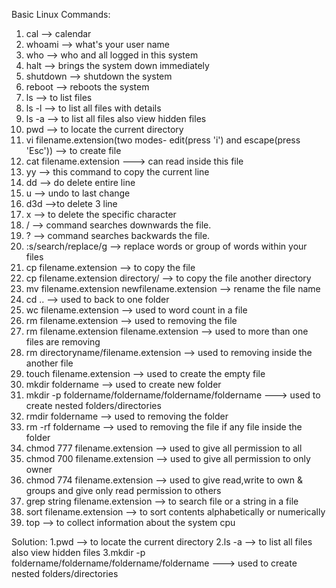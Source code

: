 Basic Linux Commands:
   1. cal --> calendar
   2. whoami --> what's your user name
   3. who --> who and all logged in this system
   4. halt --> brings the system down immediately
   5. shutdown --> shutdown the system
   6. reboot --> reboots the system
   7. ls --> to list files
   8. ls -l --> to list all files with details
   9. ls -a --> to list all files also view hidden files
   10. pwd --> to locate the current directory
   11. vi filename.extension(two modes- edit(press 'i') and escape(press 'Esc')) --> to create file
   12. cat filename.extension ---> can read inside this file
   13. yy --> this command to copy the current line
   14. dd --> do delete entire line
   15. u --> undo to last change
   17. d3d -->to delete 3 line
   18. x --> to delete the specific character
   19. / --> command searches downwards the file.
   20. ? --> command searches backwards the file.
   21. :s/search/replace/g --> replace words or group of words within your files
   22. cp filename.extension --> to copy the file
   23. cp filename.extension  directory/ --> to copy the file another directory
   24. mv filename.extension newfilename.extension --> rename the file name
   25. cd .. --> used to back to one folder
   26. wc filename.extension --> used to word count in a file
   27. rm filename.extension --> used to removing the file
   28. rm filename.extension filename.extension --> used to more than one files are removing
   29. rm directoryname/filename.extension --> used to removing inside the another file
   30. touch filename.extension --> used to create the empty file
   31. mkdir foldername --> used to create new folder
   32. mkdir -p foldername/foldername/foldername/foldername ---> used to create nested folders/directories
   33. rmdir foldername --> used to removing the folder   
   34. rm -rf foldername --> used to removing the file if any file inside the folder
   35. chmod 777 filename.extension  --> used to give all permission to all
   36. chmod 700 filename.extension --> used to give all permission to only owner
   37. chmod  774 filename.extension --> used to give read,write to own & groups and give only read permission  to others
   38. grep string filename.extension --> to search file or a string in a file
   39. sort filename.extension --> to sort contents alphabetically or numerically
   40. top --> to collect information about the system cpu


Solution:
    1.pwd --> to locate the current directory
    2.ls -a --> to list all files also view hidden files
    3.mkdir -p foldername/foldername/foldername/foldername ---> used to create nested folders/directories
